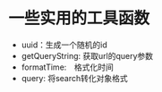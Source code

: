 # 一些实用的工具函数

- uuid：生成一个随机的id
- getQueryString: 获取url的query参数
- formatTime:　格式化时间
- query: 将search转化对象格式
